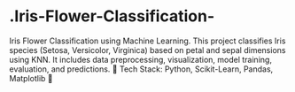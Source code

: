 # .Iris-Flower-Classification-
Iris Flower Classification using Machine Learning. This project classifies Iris species (Setosa, Versicolor, Virginica) based on petal and sepal dimensions using KNN. It includes data preprocessing, visualization, model training, evaluation, and predictions.  🔗 Tech Stack: Python, Scikit-Learn, Pandas, Matplotlib 🚀
